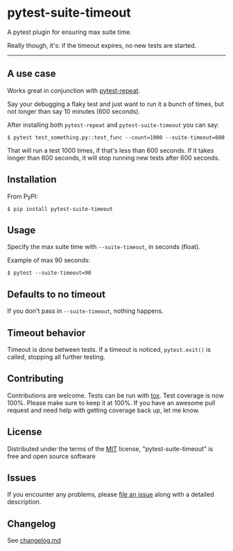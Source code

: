 # pytest-suite-timeout

A pytest plugin for ensuring max suite time.

Really though, it's: if the timeout expires, no new tests are started.

----

## A use case

Works great in conjunction with [pytest-repeat](https://github.com/pytest-dev/pytest-repeat).

Say your debugging a flaky test and just want to run it a bunch of times, but not longer than say 10 minutes (600 seconds).

After installing both `pytest-repeat` and `pytest-suite-timeout` you can say:

```
$ pytest test_something.py::test_func --count=1000 --suite-timeout=600
```

That will run a test 1000 times, if that's less than 600 seconds.
If it takes longer than 600 seconds, it will stop running new tests after 600 seconds.


## Installation

From PyPI:

```
$ pip install pytest-suite-timeout
```

## Usage


Specify the max suite time with `--suite-timeout`, in seconds (float).

Example of max 90 seconds:

```
$ pytest --suite-timeout=90
```

## Defaults to no timeout

If you don't pass in `--suite-timeout`, nothing happens.

## Timeout behavior

Timeout is done between tests. 
If a timeout is noticed, `pytest.exit()` is called, stopping all further testing.

## Contributing

Contributions are welcome. Tests can be run with [tox](https://tox.readthedocs.io/en/latest/).
Test coverage is now 100%. Please make sure to keep it at 100%.
If you have an awesome pull request and need help with getting coverage back up, let me know.


## License

Distributed under the terms of the [MIT](http://opensource.org/licenses/MIT) license, "pytest-suite-timeout" is free and open source software

## Issues

If you encounter any problems, please [file an issue](https://github.com/okken/pytest-suite-timeout/issues) along with a detailed description.

## Changelog

See [changelog.md](https://github.com/okken/pytest-suite-timeout/blob/main/changelog.md)
